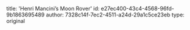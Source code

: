 title: 'Henri Mancini’s Moon Rover'
id: e27ec400-43c4-4568-96fd-9b1863695489
author: 7328c14f-7ec2-4511-a24d-29a1c5ce23eb
type: original
